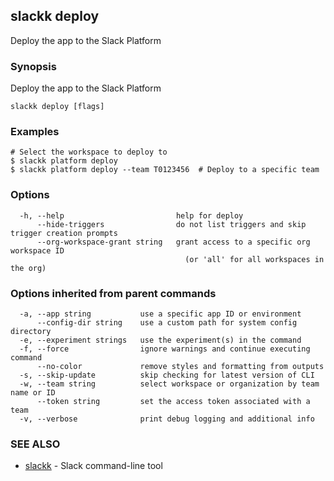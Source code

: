 ## slackk deploy

Deploy the app to the Slack Platform

### Synopsis

Deploy the app to the Slack Platform

```
slackk deploy [flags]
```

### Examples

```
# Select the workspace to deploy to
$ slackk platform deploy
$ slackk platform deploy --team T0123456  # Deploy to a specific team
```

### Options

```
  -h, --help                         help for deploy
      --hide-triggers                do not list triggers and skip trigger creation prompts
      --org-workspace-grant string   grant access to a specific org workspace ID
                                       (or 'all' for all workspaces in the org)
```

### Options inherited from parent commands

```
  -a, --app string           use a specific app ID or environment
      --config-dir string    use a custom path for system config directory
  -e, --experiment strings   use the experiment(s) in the command
  -f, --force                ignore warnings and continue executing command
      --no-color             remove styles and formatting from outputs
  -s, --skip-update          skip checking for latest version of CLI
  -w, --team string          select workspace or organization by team name or ID
      --token string         set the access token associated with a team
  -v, --verbose              print debug logging and additional info
```

### SEE ALSO

* [slackk](slackk.md)	 - Slack command-line tool

